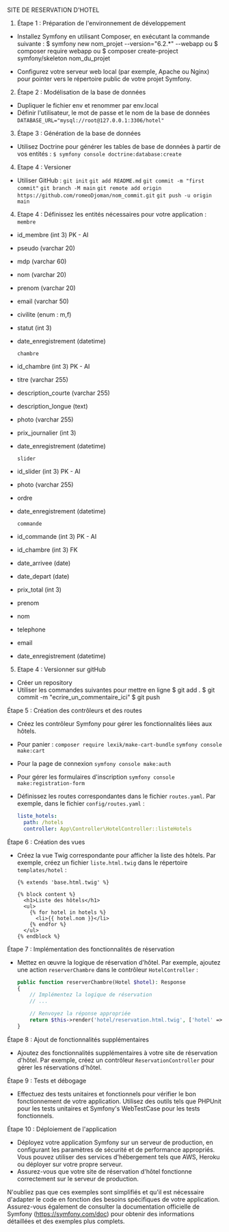 
SITE DE RESERVATION D'HOTEL

1. Étape 1 : Préparation de l'environnement de développement
- Installez Symfony en utilisant Composer, en exécutant la commande suivante :
    $ symfony new nom_projet --version="6.2.*" --webapp
        ou
    $ composer require webapp
        ou
    $ composer create-project symfony/skeleton nom_du_projet
  
- Configurez votre serveur web local (par exemple, Apache ou Nginx) pour pointer vers le répertoire public de votre projet Symfony.

2. Étape 2 : Modélisation de la base de données
- Dupliquer le fichier env et renommer par env.local     
- Définir l'utilisateur, le mot de passe et le nom de la base de données
    `DATABASE_URL="mysql://root@127.0.0.1:3306/hotel"`

3. Étape 3 : Génération de la base de données
- Utilisez Doctrine pour générer les tables de base de données à partir de vos entités :
    `$ symfony console doctrine:database:create`

4. Etape 4 : Versioner
- Utiliser GitHub : 
    ``git init``
    ``git add README.md``
    ``git commit -m "first commit"``
    ``git branch -M main``
    ``git remote add origin https://github.com/romeoDjoman/nom_commit.git``
    ``git push -u origin main``

4. Etape 4 : 
Définissez les entités nécessaires pour votre application :
    `membre`
- id_membre (int 3) PK - AI
- pseudo (varchar 20)
- mdp (varchar 60)
- nom (varchar 20)
- prenom (varchar 20)
- email (varchar 50)
- civilite (enum : m,f)
- statut (int 3)
- date_enregistrement (datetime)

    `chambre`
- id_chambre (int 3) PK - AI
- titre (varchar 255) 
- description_courte (varchar 255)
- description_longue (text)
- photo (varchar 255)
- prix_journalier (int 3)
- date_enregistrement (datetime)

    `slider`
- id_slider (int 3) PK - AI
- photo (varchar 255) 
- ordre
- date_enregistrement (datetime)

    `commande`
- id_commande (int 3) PK - AI
- id_chambre (int 3) FK
- date_arrivee (date)
- date_depart (date)
- prix_total (int 3)
- prenom
- nom
- telephone
- email
- date_enregistrement (datetime)

5. Etape 4 : Versionner sur gitHub
- Créer un repository
- Utiliser les commandes suivantes pour mettre en ligne 
    $ git add . 
    $ git commit -m "ecrire_un_commentaire_ici"
    $ git push 

Étape 5 : Création des contrôleurs et des routes
- Créez les contrôleur Symfony pour gérer les fonctionnalités liées aux hôtels. 
- Pour panier : 
    ``composer require lexik/make-cart-bundle``
    ``symfony console make:cart``
- Pour la page de connexion 
    ``symfony console make:auth``
- Pour gérer les formulaires d'inscription
    ``symfony console make:registration-form``




- Définissez les routes correspondantes dans le fichier `routes.yaml`. Par exemple, dans le fichier `config/routes.yaml` :
  ```yaml
  liste_hotels:
    path: /hotels
    controller: App\Controller\HotelController::listeHotels
  ```

Étape 6 : Création des vues
- Créez la vue Twig correspondante pour afficher la liste des hôtels. Par exemple, créez un fichier `liste.html.twig` dans le répertoire `templates/hotel` :
  ```twig
  {% extends 'base.html.twig' %}

  {% block content %}
    <h1>Liste des hôtels</h1>
    <ul>
      {% for hotel in hotels %}
        <li>{{ hotel.nom }}</li>
      {% endfor %}
    </ul>
  {% endblock %}
  ```

Étape 7 : Implémentation des fonctionnalités de réservation
- Mettez en œuvre la logique de réservation d'hôtel. Par exemple, ajoutez une action `reserverChambre` dans le contrôleur `HotelController` :
  ```php
  public function reserverChambre(Hotel $hotel): Response
  {
      // Implémentez la logique de réservation
      // ...

      // Renvoyez la réponse appropriée
      return $this->render('hotel/reservation.html.twig', ['hotel' => $hotel]);
  }
  ```

Étape 8 : Ajout de fonctionnalités supplémentaires
- Ajoutez des fonctionnalités supplémentaires à votre site de réservation d'hôtel. Par exemple, créez un contrôleur `ReservationController` pour gérer les réservations d'hôtel.

Étape 9 : Tests et débogage
- Effectuez des tests unitaires et fonctionnels pour vérifier le bon fonctionnement de votre application. Utilisez des outils tels que PHPUnit pour les tests unitaires et Symfony's WebTestCase pour les tests fonctionnels.

Étape 10 : Déploiement de l'application
- Déployez votre application Symfony sur un serveur de production, en configurant les paramètres de sécurité et de performance appropriés. Vous pouvez utiliser des services d'hébergement tels que AWS, Heroku ou déployer sur votre propre serveur.
- Assurez-vous que votre site de réservation d'hôtel fonctionne correctement sur le serveur de production.

N'oubliez pas que ces exemples sont simplifiés et qu'il est nécessaire d'adapter le code en fonction des besoins spécifiques de votre application. Assurez-vous également de consulter la documentation officielle de Symfony (https://symfony.com/doc) pour obtenir des informations détaillées et des exemples plus complets.
